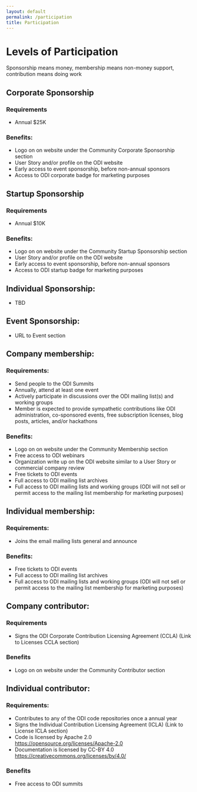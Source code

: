 ```yaml
---
layout: default
permalink: /participation
title: Participation
---
```


# Levels of Participation
Sponsorship means money, membership means non-money support, contribution means doing work

## Corporate Sponsorship
### Requirements
* Annual $25K

### Benefits:
* Logo on on website under the Community Corporate Sponsorship section
* User Story and/or profile on the ODI website
* Early access to event sponsorship, before non-annual sponsors
* Access to ODI corporate badge for marketing purposes

## Startup Sponsorship
### Requirements
* Annual $10K 

### Benefits:
* Logo on on website under the Community Startup Sponsorship section
* User Story and/or profile on the ODI website
* Early access to event sponsorship, before non-annual sponsors
* Access to ODI startup badge for marketing purposes

## Individual Sponsorship: 
* TBD

## Event Sponsorship:
* URL to Event section

## Company membership:  
### Requirements:
* Send people to the ODI Summits
* Annually, attend at least one event
* Actively participate in discussions over the ODI mailing list(s) and working groups
* Member is expected to provide sympathetic contributions like ODI administration, co-sponsored events, free subscription licenses, blog posts, articles, and/or hackathons

### Benefits:
* Logo on on website under the Community Membership section
* Free access to ODI webinars
* Organization write up on the ODI website similar to a User Story or commercial company review
* Free tickets to ODI events
* Full access to ODI mailing list archives
* Full access to ODI mailing lists and working groups (ODI will not sell or permit access to the mailing list membership for marketing purposes)

## Individual membership: 
### Requirements:
* Joins the email mailing lists general and announce

### Benefits:
* Free tickets to ODI events
* Full access to ODI mailing list archives
* Full access to ODI mailing lists and working groups (ODI will not sell or permit access to the mailing list membership for marketing purposes)

## Company contributor:
### Requirements
* Signs the ODI Corporate Contribution Licensing Agreement (CCLA) (Link to Licenses CCLA section)

### Benefits
* Logo on on website under the Community Contributor section

## Individual contributor: 
### Requirements:
* Contributes to any of the ODI code repositories once a annual year
* Signs the Individual Contribution Licensing Agreement (ICLA) (Link to License ICLA section)
* Code is licensed by Apache 2.0 https://opensource.org/licenses/Apache-2.0
* Documentation is licensed by CC-BY 4.0 https://creativecommons.org/licenses/by/4.0/

### Benefits
* Free access to ODI summits
